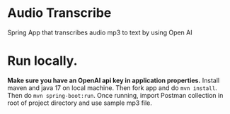# Audio Transcribe

Spring App that transcribes audio mp3 to text by using Open AI


# Run locally.

**Make sure you have an OpenAI api key in application properties.**
Install maven and java 17 on local machine. Then fork app and do `mvn install`. Then do `mvn spring-boot:run`. 
Once running, import Postman collection in root of project directory and use sample mp3 file. 